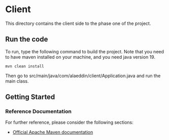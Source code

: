 # Client

This directory contains the client side to the phase one of the project.

## Run the code

To run, type the following command to build the project.
Note that you need to have maven installed on your machine, and you need java version 19.
```
mvn clean install
```
Then go to src/main/java/com/alaeddin/client/Application.java and run the main class.

## Getting Started

### Reference Documentation
For further reference, please consider the following sections:

* [Official Apache Maven documentation](https://maven.apache.org/guides/index.html)
